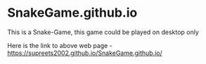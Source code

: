 # SnakeGame.github.io

This is a Snake-Game, this game could be played on desktop only

Here is the link to above web page - https://supreets2002.github.io/SnakeGame.github.io/
